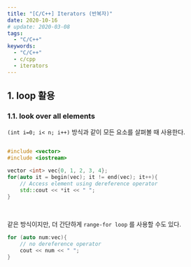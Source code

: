 ```yaml
---
title: "[C/C++] Iterators (반복자)"
date: 2020-10-16
# update: 2020-03-08
tags:
  - "C/C++"
keywords:
  - "C/C++"
  - c/cpp
  - iterators
---
```



## 1. loop 활용

### 1.1. look over all elements
``(int i=0; i< n; i++)`` 방식과 같이 모든 요소를 살펴볼 때 사용한다.

```cpp

#include <vector>
#include <iostream>

vector <int> vec{0, 1, 2, 3, 4};
for(auto it = begin(vec); it != end(vec); it++){
    // Access element using dereference operator
    std::cout << *it << " ";
}
```

<br>

같은 방식이지만, 더 간단하게 ``range-for loop`` 를 사용할 수도 있다.

```cpp
for (auto num:vec){
    // no dereference operator
    cout << num << " ";
}
```
